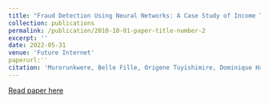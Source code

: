 ```yaml
---
title: "Fraud Detection Using Neural Networks: A Case Study of Income Tax"
collection: publications
permalink: /publication/2010-10-01-paper-title-number-2
excerpt: ''
date: 2022-05-31
venue: 'Future Internet'
paperurl:''
citation: 'Murorunkwere, Belle Fille, Origene Tuyishimire, Dominique Haughton, and Joseph Nzabanita. (2022). &quot;Fraud Detection Using Neural Networks: A Case Study of Income Tax.&quot; <i>Future Internet</i>. 1(1).'
---
```



[Read paper here](https://www.mdpi.com/1999-5903/14/6/168)




